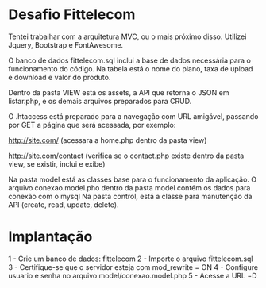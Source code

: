 # Desafio Fittelecom

Tentei trabalhar com a arquitetura MVC, ou o mais próximo disso.
Utilizei Jquery, Bootstrap e FontAwesome.

O banco de dados fittelecom.sql inclui a base de dados necessária para o funcionamento do código.
Na tabela está o nome do plano, taxa de upload e download e valor do produto.

Dentro da pasta VIEW está os assets, a API que retorna o JSON em listar.php, e os demais arquivos preparados para CRUD.

O .htaccess está preparado para a navegação com URL amigável, passando por GET a página que será acessada, por exemplo:

http://site.com/ (acessara a home.php dentro da pasta view)

http://site.com/contact (verifica se o contact.php existe dentro da pasta view, se existir, inclui e exibe)

Na pasta model está as classes base para o funcionamento da aplicação.
O arquivo conexao.model.pho dentro da pasta model contém os dados para conexão com o mysql
Na pasta control, está a classe para manutenção da API (create, read, update, delete).

# Implantação

1 - Crie um banco de dados: fittelecom
2 - Importe o arquivo fittelecom.sql
3 - Certifique-se que o servidor esteja com mod_rewrite = ON
4 - Configure usuario e senha no arquivo model/conexao.model.php
5 - Acesse a URL =D
